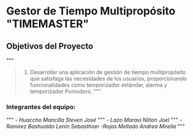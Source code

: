 # Gestor de Tiempo Multipropósito "TIMEMASTER"

## Objetivos del Proyecto
"""
> 1. Desarrollar una aplicación de gestión de tiempo multipropósito que satisfaga las necesidades de los usuarios, proporcionando funcionalidades como temporizador estándar, alarma y temporizador Pomodoro.
"""

### Integrantes del equipo:
"""
_- Huaccho Mancilla Steven José_
"""
_- Lazo Maravi Nilton Joel_
"""
_-Ramirez Bashualdo Lenin Sebasthian_
_-Rojas Mellado Andrea Mirella_
"""
